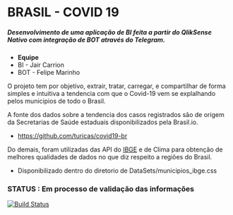 # BRASIL - COVID 19  
##### Desenvolvimento de uma aplicação de BI feita a partir do QlikSense Nativo com integração de BOT através do Telegram.

* **Equipe**
* BI - Jair Carrion
* BOT - Felipe Marinho

O projeto tem por objetivo, extrair, tratar, carregar, e compartilhar de forma simples e intuitiva a tendencia com que o Covid-19 vem se explalhando pelos municipios de todo o Brasil.

A fonte dos dados sobre a tendencia dos casos registrados são de origem da Secretarias de Saúde estaduais disponibilizados pela Brasil.io.
* https://github.com/turicas/covid19-br

Do demais, foram utilizadas das API do [IBGE](https://www.ibge.gov.br/) e de Clima para obtenção de melhores qualidades de dados no que diz respeito a regiões do Brasil.
* Disponibilizado dentro do diretorio de DataSets/municipios_ibge.css

### **STATUS** : Em processo de validação das informações

[![Build Status](http://img.shields.io/travis/badges/badgerbadgerbadger.svg?style=flat-square)](https://travis-ci.org/badges/badgerbadgerbadger)
